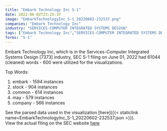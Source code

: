 ```yaml
---
title: "Embark Technology Inc S-1"
date: 2022-06-02T23:25:37
image: "EmbarkTechnologyInc_S-1_20220602-232537.png"
companies: "Embark Technology Inc"
industry: "SERVICES-COMPUTER INTEGRATED SYSTEMS DESIGN"
tags: ["Embark Technology Inc","SERVICES-COMPUTER INTEGRATED SYSTEMS DESIGN","06-01-2022","S-1"]
forms: "S-1"
---
```

Embark Technology Inc, which is in the Services-Computer Integrated Systems Design [7373] industry, SEC S-1 filing on June 01, 2022 had 61044 (cleaned) words - 600 were utilized for the visualizations.

Top Words:
1. embark - 1594 instances
2. stock - 904 instances
3. common - 614 instances
4. may - 579 instances
5. company - 566 instances


See the parsed data used in the visualization [here]({{< staticlink name=EmbarkTechnologyInc_S-1_20220602-232537.json >}}).  
View the actual filing on the SEC website [here](https://www.sec.gov/Archives/edgar/data/1827980/0001104659-22-066793.txt)